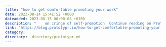 ```yaml
---
title: "how to get comfortable promoting your work"
date: 2023-08-14 15:41:52 +0000
dateadded: 2023-08-15 00:00:08 +0100
description: "    on cringe of self-promotion  Continue reading on Prototypr »  "
link: "https://blog.prototypr.io/how-to-get-comfortable-promoting-your-work-f438a92bb163?source=rss----eb297ea1161a---4"
category:
directory: _directory/prototypr.md
---
```

